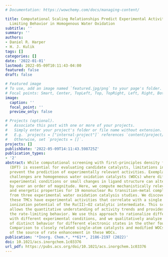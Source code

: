 ```yaml
---
# Documentation: https://wowchemy.com/docs/managing-content/

title: Computational Scaling Relationships Predict Experimental Activity and Rate
  Limiting Behavior in Homogenous Water Oxidation
subtitle: ''
summary: ''
authors:
- Daniel R. Harper
- H. J. Kulik
tags: []
categories: []
date: '2022-01-01'
lastmod: 2022-05-09T10:11:43-04:00
featured: false
draft: false

# Featured image
# To use, add an image named `featured.jpg/png` to your page's folder.
# Focal points: Smart, Center, TopLeft, Top, TopRight, Left, Right, BottomLeft, Bottom, BottomRight.
image:
  caption: ''
  focal_point: ''
  preview_only: false

# Projects (optional).
#   Associate this post with one or more of your projects.
#   Simply enter your project's folder or file name without extension.
#   E.g. `projects = ["internal-project"]` references `content/project/deep-learning/index.md`.
#   Otherwise, set `projects = []`.
projects: []
publishDate: '2022-05-09T14:11:43.598725Z'
publication_types:
- '2'
abstract: While computational screening with first-principles density functional theory
  (DFT) is essential for evaluating candidate catalysts, limitations in accuracy typically
  prevent the prediction of experimentally relevant activities. Exemplary of these
  challenges are homogeneous water oxidation catalysts (WOCs) where differences in
  experimental conditions or small changes in ligand structure can alter rate constants
  by over an order of magnitude. Here, we compute mechanistically relevant electronic
  and energetic properties for 19 mononuclear Ru transition-metal complexes (TMCs)
  from three experimental water oxidation catalysis studies. We discover that 15 of
  these TMCs have experimental activities that correlate with a single property, the
  ionization potential of the Ru(II)–O2 catalytic intermediate. This scaling parameter
  allows the quantitative understanding of activity trends and provides insight into
  the rate-limiting behavior. We use this approach to rationalize differences in activity
  with different experimental conditions, and we qualitatively analyze the source
  of distinct behavior for different electronic states in the other four catalysts.
  Comparison to closely related single-atom catalysts and modified WOCs enables rationalization
  of the source of rate enhancement in these WOCs.
publication: '*Inorg. Chem.*, **61**, 2186-2197 (2022)'
doi: 10.1021/acs.inorgchem.1c03376
url_pdf: https://pubs.acs.org/doi/10.1021/acs.inorgchem.1c03376
---
```

